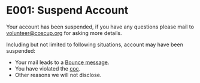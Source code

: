# E001: Suspend Account

Your account has been suspended, if you have any questions please mail to [volunteer@coscup.org](mailto:volunteer@coscup.org) for asking more details.

Including but not limited to following situations, account may have been suspended:

- Your mail leads to a [Bounce message](https://en.wikipedia.org/wiki/Bounce_message).
- You have violated the [coc](https://volunteer.coscup.org/coc).
- Other reasons we will not disclose.
